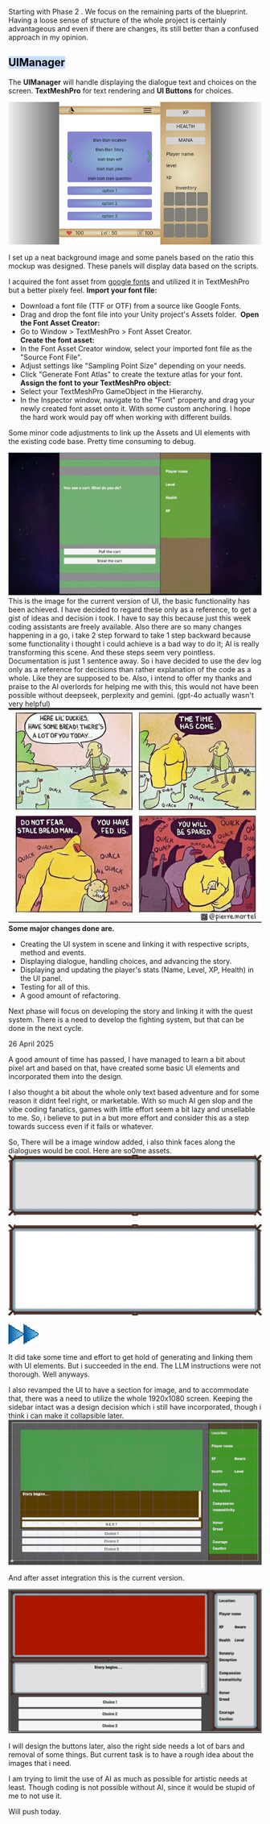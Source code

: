 Starting with Phase 2 . We focus on the remaining parts of the blueprint. 
Having a loose sense of structure of the whole project is certainly advantageous and even if there are changes, its still better than a confused approach in my opinion. 

## <mark style="background: #ADCCFFA6;">UIManager</mark>
The **UIManager** will handle displaying the dialogue text and choices on the screen. **TextMeshPro** for text rendering and **UI Buttons** for choices.


![](Misc/Pasted%20image%2020250226091736.png)

I set up a neat background image and some panels based on the ratio this mockup was designed. These panels will display data based on the scripts. 

I acquired the font asset from [google fonts](https://fonts.google.com/selection?query=pixel+) and utilized it in TextMeshPro but a better pixely feel. 
**Import your font file:**    
- Download a font file (TTF or OTF) from a source like Google Fonts. 
- Drag and drop the font file into your Unity project's Assets folder. 
**Open the Font Asset Creator:**    
- Go to Window > TextMeshPro > Font Asset Creator.     
**Create the font asset:**    
- In the Font Asset Creator window, select your imported font file as the "Source Font File". 
- Adjust settings like "Sampling Point Size" depending on your needs. 
- Click "Generate Font Atlas" to create the texture atlas for your font.     
**Assign the font to your TextMeshPro object:**    
- Select your TextMeshPro GameObject in the Hierarchy. 
- In the Inspector window, navigate to the "Font" property and drag your newly created font asset onto it.
With some custom anchoring. I hope the hard work would pay off when working with different builds. 

Some minor code adjustments to link up the Assets and UI elements with the existing code base. Pretty time consuming to debug. 

![](Misc/Pasted%20image%2020250302204606.png)This is the image for the current version of UI, the basic functionality has been achieved. 
I have decided to regard these only as a reference, to get a gist of ideas and decision i took. I have to say this because just this week coding assistants are freely available. Also there are so many changes happening in a go, i take 2 step forward to take 1 step backward because some functionality i thought i could achieve is a bad way to do it; AI is really transforming this scene. And these steps seem very pointless. 
Documentation is just 1 sentence away. So i have decided to use the dev log only as a reference for decisions than rather explanation of the code as a whole. Like they are supposed to be.
Also, i intend to offer my thanks and praise to the AI overlords for helping me with this, this would not have been possible without deepseek, perplexity and gemini. (gpt-4o actually wasn't very helpful)
![](Misc/Always-be-kind-to-the-ducks-because-they-will-have-the-last-quack.jpg)
**Some major changes done are.** 
- Creating the UI system in scene and linking it with respective scripts, method and events. 
- Displaying dialogue, handling choices, and advancing the story.
- Displaying and updating the player's stats (Name, Level, XP, Health) in the UI panel.
- Testing for all of this.
- A good amount of refactoring. 

Next phase will focus on developing the story and linking it with the quest system. 
There is a need to develop the fighting system, but that can be done in the next cycle.


26 April 2025

A good amount of time has passed, I have managed to learn a bit about pixel art and based on that, have created some basic UI elements and incorporated them into the design. 

I also thought a bit about the whole only text based adventure and for some reason it didnt feel right, or marketable. With so much AI gen slop and the vibe coding fanatics, games with little effort seem a bit lazy and unsellable to me. So, i believe to put in a but more effort and consider this as a step towards success even if it fails or whatever. 

So, There will be a image window added, i also think faces along the dialogues would be cool. 
Here are so0me assets. 
![](../../Bravo/Assets/Pixel/Dialogue.png)

![](../../Bravo/Assets/Pixel/ImageBoard.png)

![](../../Bravo/Assets/Pixel/NextButton.png)

It did take some time and effort to get hold of generating and linking them with UI elements. But i succeeded in the end. The LLM instructions were not thorough. Well anyways. 

I also revamped the UI to have a section for image, and to accommodate that, there was a need to utilize the whole 1920x1080 screen. 
Keeping the sidebar intact was a design decision which i still have incorporated, though i think i can make it collapsible later. 
![](Misc/homescreen.png)

And after asset integration this is the current version.

![](Misc/Pasted%20image%2020250426204932.png)

I will design the buttons later, also the right side needs a lot of bars and removal of some things. But current task is to have a rough idea about the images that i need. 

I am trying to limit the use of AI as much as possible for artistic needs at least. Though coding is not possible without AI, since it would be stupid of me to not use it. 

Will push today. 
